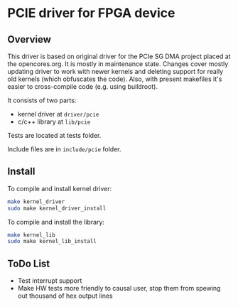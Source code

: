 # PCIE driver for FPGA device

## Overview

This driver is based on original driver for the PCIe SG DMA project placed at
the opencores.org. It is mostly in maintenance state. Changes cover mostly
updating driver to work with newer kernels and deleting support for really
old kernels (which obfuscates the code). Also, with present makefiles it's
easier to cross-compile code (e.g. using buildroot).

It consists of two parts:

- kernel driver at `driver/pcie`
- c/c++ library at `lib/pcie`

Tests are located at tests  folder.

Include files are in `include/pcie` folder.

## Install

To compile and install kernel driver:

```bash
make kernel_driver
sudo make kernel_driver_install
```

To compile and install the library:

```bash
make kernel_lib
sudo make kernel_lib_install
```

## ToDo List

- Test interrupt support
- Make HW tests more friendly to causal user, stop them from spewing out
thousand of hex output lines
